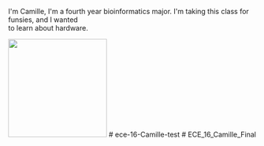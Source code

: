 I'm Camille, I'm a fourth year bioinformatics major. I'm taking this class for funsies, and I wanted   
to learn about hardware. 

<img src="https://github.com/UCSD-ECE16/ece16-assignment-flowerwallpaper/assets/103080777/b2455738-9f1e-4f2d-a1e9-072c82c2412d" width="200" height="200" />
# ece-16-Camille-test
# ECE_16_Camille_Final
